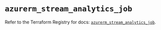 # `azurerm_stream_analytics_job`

Refer to the Terraform Registry for docs: [`azurerm_stream_analytics_job`](https://registry.terraform.io/providers/hashicorp/azurerm/3.90.0/docs/resources/stream_analytics_job).
